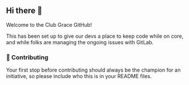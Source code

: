 ## Hi there 👋


Welcome to the Club Grace GitHub! 

This has been set up to give our devs a place to keep code while on core, and while folks are managing the ongoing issues with GitLab.

### 🌈 Contributing
Your first stop before contributing should always be the champion for an initiative, so please include who this is in your README files. 
